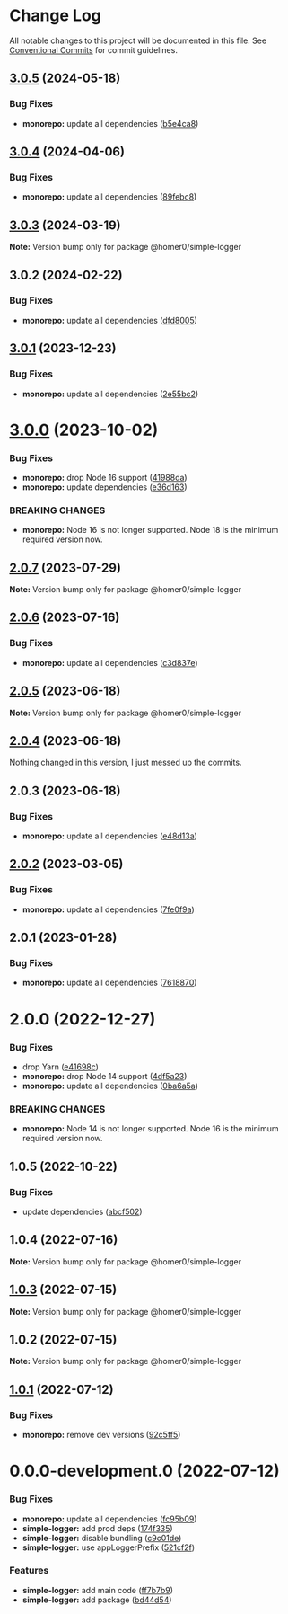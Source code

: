 # Change Log

All notable changes to this project will be documented in this file.
See [Conventional Commits](https://conventionalcommits.org) for commit guidelines.

## [3.0.5](https://github.com/homer0/packages/compare/@homer0/simple-logger@3.0.4...@homer0/simple-logger@3.0.5) (2024-05-18)

### Bug Fixes

- **monorepo:** update all dependencies ([b5e4ca8](https://github.com/homer0/packages/commit/b5e4ca81420dce38ddaceaa577def66a8064df85))

## [3.0.4](https://github.com/homer0/packages/compare/@homer0/simple-logger@3.0.3...@homer0/simple-logger@3.0.4) (2024-04-06)

### Bug Fixes

- **monorepo:** update all dependencies ([89febc8](https://github.com/homer0/packages/commit/89febc8e7f8e2be2cbc0655f6452b10a22c86934))

## [3.0.3](https://github.com/homer0/packages/compare/@homer0/simple-logger@3.0.2...@homer0/simple-logger@3.0.3) (2024-03-19)

**Note:** Version bump only for package @homer0/simple-logger

## 3.0.2 (2024-02-22)

### Bug Fixes

- **monorepo:** update all dependencies ([dfd8005](https://github.com/homer0/packages/commit/dfd80057bf5a5259d0324ca5eecf6e42a58db817))

## [3.0.1](https://github.com/homer0/packages/compare/@homer0/simple-logger@3.0.0...@homer0/simple-logger@3.0.1) (2023-12-23)

### Bug Fixes

- **monorepo:** update all dependencies ([2e55bc2](https://github.com/homer0/packages/commit/2e55bc20351f39fb52b9555f564102833e168dc1))

# [3.0.0](https://github.com/homer0/packages/compare/@homer0/simple-logger@2.0.7...@homer0/simple-logger@3.0.0) (2023-10-02)

### Bug Fixes

- **monorepo:** drop Node 16 support ([41988da](https://github.com/homer0/packages/commit/41988da8e3f15a1c2daecfe0d7c9243eb19f9351))
- **monorepo:** update dependencies ([e36d163](https://github.com/homer0/packages/commit/e36d1630c8fc754d9359665100c8a027b15cfb9e))

### BREAKING CHANGES

- **monorepo:** Node 16 is not longer supported. Node 18 is the minimum required version now.

## [2.0.7](https://github.com/homer0/packages/compare/@homer0/simple-logger@2.0.6...@homer0/simple-logger@2.0.7) (2023-07-29)

**Note:** Version bump only for package @homer0/simple-logger

## [2.0.6](https://github.com/homer0/packages/compare/@homer0/simple-logger@2.0.5...@homer0/simple-logger@2.0.6) (2023-07-16)

### Bug Fixes

- **monorepo:** update all dependencies ([c3d837e](https://github.com/homer0/packages/commit/c3d837e5820d27a27e97322211478d880000c064))

## [2.0.5](https://github.com/homer0/packages/compare/@homer0/simple-logger@2.0.4...@homer0/simple-logger@2.0.5) (2023-06-18)

**Note:** Version bump only for package @homer0/simple-logger

## [2.0.4](https://github.com/homer0/packages/compare/@homer0/simple-logger@2.0.2...@homer0/simple-logger@2.0.4) (2023-06-18)

Nothing changed in this version, I just messed up the commits.

## 2.0.3 (2023-06-18)

### Bug Fixes

- **monorepo:** update all dependencies ([e48d13a](https://github.com/homer0/packages/commit/e48d13a474ce710f73128a49ca6ad4ac2da23ef0))

## [2.0.2](https://github.com/homer0/packages/compare/@homer0/simple-logger@2.0.1...@homer0/simple-logger@2.0.2) (2023-03-05)

### Bug Fixes

- **monorepo:** update all dependencies ([7fe0f9a](https://github.com/homer0/packages/commit/7fe0f9a39ec89e9b3fa9530e9332828916f3a108))

## 2.0.1 (2023-01-28)

### Bug Fixes

- **monorepo:** update all dependencies ([7618870](https://github.com/homer0/packages/commit/7618870e6ec4d6f281a79b15f139124875c760b2))

# 2.0.0 (2022-12-27)

### Bug Fixes

- drop Yarn ([e41698c](https://github.com/homer0/packages/commit/e41698c310996d1ca520bd6a9a2220017e1a3d49))
- **monorepo:** drop Node 14 support ([4df5a23](https://github.com/homer0/packages/commit/4df5a23c1c3e5d1632679f4902c0c73113252bc0))
- **monorepo:** update all dependencies ([0ba6a5a](https://github.com/homer0/packages/commit/0ba6a5a68413ab557cce5a5afbd6314e42d86671))

### BREAKING CHANGES

- **monorepo:** Node 14 is not longer supported. Node 16 is the minimum required version now.

## 1.0.5 (2022-10-22)

### Bug Fixes

- update dependencies ([abcf502](https://github.com/homer0/packages/commit/abcf5027fce4cb7d37d9e4cf9aafc1846c7bceb0))

## 1.0.4 (2022-07-16)

**Note:** Version bump only for package @homer0/simple-logger

## [1.0.3](https://github.com/homer0/packages/compare/@homer0/simple-logger@1.0.2...@homer0/simple-logger@1.0.3) (2022-07-15)

**Note:** Version bump only for package @homer0/simple-logger

## 1.0.2 (2022-07-15)

**Note:** Version bump only for package @homer0/simple-logger

## [1.0.1](https://github.com/homer0/packages/compare/@homer0/simple-logger@0.0.0-development.0...@homer0/simple-logger@1.0.1) (2022-07-12)

### Bug Fixes

- **monorepo:** remove dev versions ([92c5ff5](https://github.com/homer0/packages/commit/92c5ff5cc9c579879f371c08edbc111b7e1d4319))

# 0.0.0-development.0 (2022-07-12)

### Bug Fixes

- **monorepo:** update all dependencies ([fc95b09](https://github.com/homer0/packages/commit/fc95b096bc4c2976ba5cd9c7354890137b66a3bd))
- **simple-logger:** add prod deps ([174f335](https://github.com/homer0/packages/commit/174f335abdbd61f76e03465dbc413edc1e6631b2))
- **simple-logger:** disable bundling ([c9c01de](https://github.com/homer0/packages/commit/c9c01de61d15c17881fd1bb6e7eb6652a721db39))
- **simple-logger:** use appLoggerPrefix ([521cf2f](https://github.com/homer0/packages/commit/521cf2f2f09b70a4b2b5dcb9403eaad664f4f92e))

### Features

- **simple-logger:** add main code ([ff7b7b9](https://github.com/homer0/packages/commit/ff7b7b92b54b2675d466664d77727811f06e3ed6))
- **simple-logger:** add package ([bd44d54](https://github.com/homer0/packages/commit/bd44d54469fcafafaa46ac83a7e4a413278f7006))
